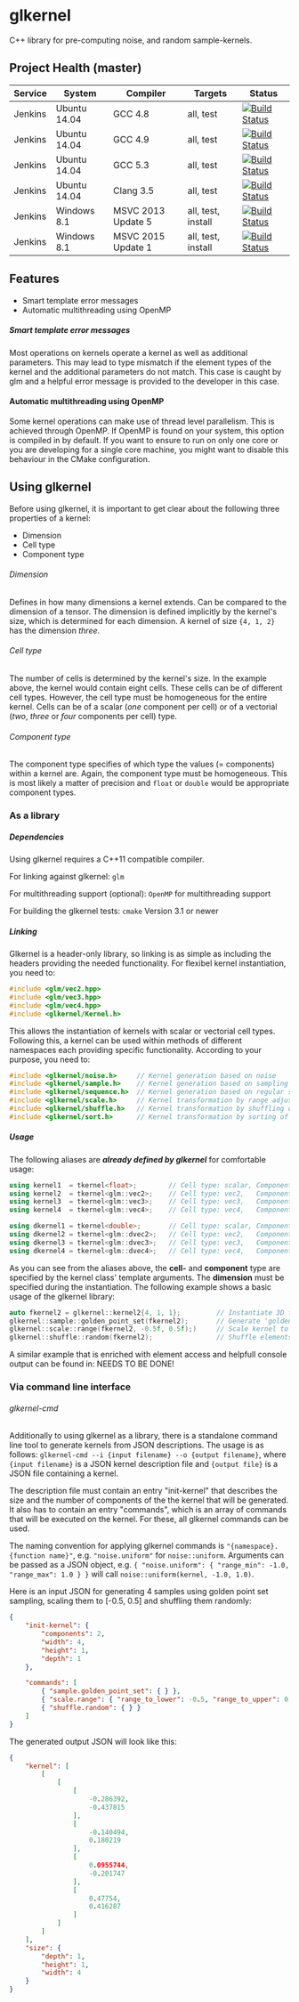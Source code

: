 # glkernel
C++ library for pre-computing noise, and random sample-kernels.

## Project Health (master)

| Service | System | Compiler | Targets | Status |
| ------- | ------ | -------- | ------- | ------ |
| Jenkins | Ubuntu 14.04 | GCC 4.8 | all, test | [![Build Status](http://jenkins.hpi3d.de/buildStatus/icon?job=glkernel-linux-gcc4.8)](http://jenkins.hpi3d.de/job/glkernel-linux-gcc4.8)|
| Jenkins | Ubuntu 14.04 | GCC 4.9 | all, test | [![Build Status](http://jenkins.hpi3d.de/buildStatus/icon?job=glkernel-linux-gcc4.9)](http://jenkins.hpi3d.de/job/glkernel-linux-gcc4.9)|
| Jenkins | Ubuntu 14.04 | GCC 5.3 | all, test | [![Build Status](http://jenkins.hpi3d.de/buildStatus/icon?job=glkernel-linux-gcc5.3)](http://jenkins.hpi3d.de/job/glkernel-linux-gcc5.3)|
| Jenkins | Ubuntu 14.04 | Clang 3.5 | all, test | [![Build Status](http://jenkins.hpi3d.de/buildStatus/icon?job=glkernel-linux-clang3.5)](http://jenkins.hpi3d.de/job/glkernel-linux-clang3.5) |
| Jenkins | Windows 8.1 | MSVC 2013 Update 5 | all, test, install | [![Build Status](http://jenkins.hpi3d.de/buildStatus/icon?job=glkernel-windows-msvc2013)](http://jenkins.hpi3d.de/job/glkernel-windows-msvc2013) |
| Jenkins | Windows 8.1 | MSVC 2015 Update 1 | all, test, install | [![Build Status](http://jenkins.hpi3d.de/buildStatus/icon?job=glkernel-windows-msvc2015)](http://jenkins.hpi3d.de/job/glkernel-windows-msvc2015) |

## Features

* Smart template error messages
* Automatic multithreading using OpenMP

##### Smart template error messages

Most operations on kernels operate a kernel as well as additional parameters. This may lead to type mismatch if the element types of the kernel and the additional parameters do not match.
This case is caught by glm and a helpful error message is provided to the developer in this case.

#### Automatic multithreading using OpenMP

Some kernel operations can make use of thread level parallelism. This is achieved through OpenMP. If OpenMP is found on your system, this option is compiled in by default. If you want to ensure to run on only one core or you are developing for a single core machine, you might want to disable this behaviour in the CMake configuration.

## Using glkernel

Before using glkernel, it is important to get clear about the following three properties of a kernel:
* Dimension
* Cell type
* Component type

###### Dimension
Defines in how many dimensions a kernel extends. Can be compared to the dimension of a tensor.
The dimension is defined implicitly by the kernel's size, which is determined for each dimension.
A kernel of size `{4, 1, 2}` has the dimension _three_.

###### Cell type
The number of cells is determined by the kernel's size. In the example above, the kernel would contain eight cells. These cells can be of different cell types. However, the cell type must be homogeneous for the entire kernel. Cells can be of a scalar (_one_ component per cell) or of a vectorial (_two_, _three_ or _four_ components per cell) type.

###### Component type
The component type specifies of which type the values (= components) within a kernel are. Again, the component type must be homogeneous. This is most likely a matter of precision and `float` or `double` would be appropriate component types.


### As a library

##### Dependencies

Using glkernel requires a C++11 compatible compiler.

For linking against glkernel: `glm`

For multithreading support (optional): `OpenMP` for multithreading support

For building the glkernel tests: `cmake` Version 3.1 or newer

##### Linking

Glkernel is a header-only library, so linking is as simple as including the headers providing the needed functionality.
For flexibel kernel instantiation, you need to:
```cpp
#include <glm/vec2.hpp>
#include <glm/vec3.hpp>
#include <glm/vec4.hpp>
#include <glkernel/Kernel.h>
```
This allows the instantiation of kernels with scalar or vectorial cell types. Following this, a kernel can be used within methods of different namespaces each providing specific functionality. According to your purpose, you need to:
```cpp
#include <glkernel/noise.h>     // Kernel generation based on noise
#include <glkernel/sample.h>    // Kernel generation based on sampling
#include <glkernel/sequence.h>  // Kernel generation based on regular sequences
#include <glkernel/scale.h>     // Kernel transformation by range adjustments
#include <glkernel/shuffle.h>   // Kernel transformation by shuffling of elements
#include <glkernel/sort.h>      // Kernel transformation by sorting of elements
```


##### Usage
The following aliases are ___already defined by glkernel___ for comfortable usage:
```cpp
using kernel1  = tkernel<float>;        // Cell type: scalar, Component type: float
using kernel2  = tkernel<glm::vec2>;    // Cell type: vec2,   Component type: float
using kernel3  = tkernel<glm::vec3>;    // Cell type: vec3,   Component type: float
using kernel4  = tkernel<glm::vec4>;    // Cell type: vec4,   Component type: float

using dkernel1 = tkernel<double>;       // Cell type: scalar, Component type: double
using dkernel2 = tkernel<glm::dvec2>;   // Cell type: vec2,   Component type: double
using dkernel3 = tkernel<glm::dvec3>;   // Cell type: vec3,   Component type: double
using dkernel4 = tkernel<glm::dvec4>;   // Cell type: vec4,   Component type: double
```
As you can see from the aliases above, the __cell-__ and __component__ type are specified by the kernel class' template arguments. The __dimension__ must be specified during the instantiation.
The following example shows a basic usage of the glkernel library:

```cpp
auto fkernel2 = glkernel::kernel2{4, 1, 1};         // Instantiate 3D float kernel with two components per cell
glkernel::sample::golden_point_set(fkernel2);       // Generate 'golden point set'
glkernel::scale::range(fkernel2, -0.5f, 0.5f);)     // Scale kernel to [-0.5, 0.5] in each dimension
glkernel::shuffle::random(fkernel2);                // Shuffle elements randomly
```

A similar example that is enriched with element access and helpfull console output can be found in:
NEEDS TO BE DONE!




### Via command line interface
###### glkernel-cmd

Additionally to using glkernel as a library, there is a standalone command line tool to generate kernels from JSON descriptions.
The usage is as follows: ```glkernel-cmd --i {input filename} --o {output filename}```, where ```{input filename}``` is a JSON kernel description file and ```{output file}``` is a JSON file containing a kernel.

The description file must contain an entry "init-kernel" that describes the size and the number of components of the the kernel that will be generated.
It also has to contain an entry "commands", which is an array of commands that will be executed on the kernel.
For these, all glkernel commands can be used.

The naming convention for applying glkernel commands is ```"{namespace}.{function name}"```, e.g. ```"noise.uniform"``` for ```noise::uniform```.
Arguments can be passed as a JSON object, e.g. ```{ "noise.uniform": { "range_min": -1.0, "range_max": 1.0 } }``` will call ```noise::uniform(kernel, -1.0, 1.0)```.

Here is an input JSON for generating 4 samples using golden point set sampling, scaling them to [-0.5, 0.5] and shuffling them randomly:
```json
{
    "init-kernel": {
        "components": 2,
        "width": 4,
        "height": 1,
        "depth": 1
    },

    "commands": [
        { "sample.golden_point_set": { } },
        { "scale.range": { "range_to_lower": -0.5, "range_to_upper": 0.5 } },
        { "shuffle.random": { } }
    ]
}
```

The generated output JSON will look like this:
```json
{
    "kernel": [
        [
            [
                [
                    -0.286392,
                    -0.437815
                ],
                [
                    -0.140494,
                    0.180219
                ],
                [
                    0.0955744,
                    -0.201747
                ],
                [
                    0.47754,
                    0.416287
                ]
            ]
        ]
    ],
    "size": {
        "depth": 1,
        "height": 1,
        "width": 4
    }
}

```
